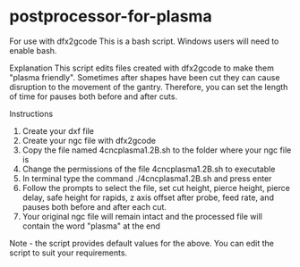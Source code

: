 # postprocessor-for-plasma
For use with dfx2gcode
This is a bash script. 
Windows users will need to enable bash.

Explanation
This script edits files created with dfx2gcode to make them "plasma friendly". 
Sometimes after shapes have been cut they can cause disruption to the movement of the gantry. Therefore, you can set the length of time for pauses both before and after cuts.

Instructions
1. Create your dxf file
2. Create your ngc file with dfx2gcode
3. Copy the file  named 4cncplasma1.2B.sh to the folder where your ngc file is
4. Change the permissions of the file 4cncplasma1.2B.sh to executable
5. In terminal type the command ./4cncplasma1.2B.sh and press enter
7. Follow the prompts to select the file, set cut height, pierce height, pierce delay, safe height for rapids, z axis offset after probe, feed rate, and pauses both before and after each cut.
8. Your original ngc file will remain intact and the processed file will contain the word "plasma" at the end

Note - the script provides default values for the above. You can edit the script to suit your requirements.

